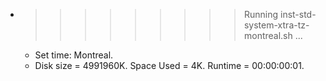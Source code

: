 * >>>>>>>>> Running inst-std-system-xtra-tz-montreal.sh ...
  * Set time: Montreal.
  * Disk size = 4991960K. Space Used = 4K. Runtime = 00:00:00:01.
